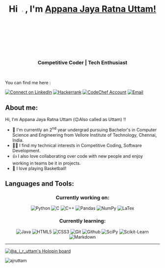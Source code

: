 <h1 align="center"> Hi <img alt="wave" src="https://github.com/Tarikul-Islam-Anik/Microsoft-Teams-Animated-Emojis/blob/master/Emojis/Hand%20gestures/Waving%20Hand.png" width=3.5%>, I'm <a href="https://github.com/ajruttam/">Appana Jaya Ratna Uttam!</a></h1>
<h3 align="center"> Competitive Coder | Tech Enthusiast </h3>

<br>

You can find me here :

<p align="left">
    <a href="https://www.linkedin.com/in/jayaratnauttam-appana-148562239/"><img title="Connect on LinkedIn" src="https://img.shields.io/badge/LinkedIn-0077B5?style=for-the-badge&logo=linkedin&logoColor=white"/></a>
    <a href="https://www.hackerrank.com/a_j_r_uttam"><img title="Hackerrank" src="https://img.shields.io/badge/-Hackerrank-2EC866?style=for-the-badge&logo=HackerRank&logoColor=white"/></a>
    <a href="https://www.codechef.com/users/a_j_r_uttam"><img title="CodeChef Account" src="https://img.shields.io/badge/CodeChef-%23964B00.svg?style=for-the-badge&logo=CodeChef&logoColor=white"/></a>
    <a href="mailto:ajruttam@gmail.com"><img title="Email" src="https://img.shields.io/badge/Gmail-D14836?style=for-the-badge&logo=gmail&logoColor=white"/></a>
</p>

## About me:

Hi, I'm Appana Jaya Ratna Uttam (😉Also called as Uttam) !!
- 🔭 I'm currently an 2<sup>nd</sup> year undergrad pursuing Bachelor's in Computer Science and Engineering from Vellore Institute of Technology, Chennai, India.
- 👨‍💻 I find my technical interests in Competitive Coding, Software Development.
- 👍 I also love collaborating over code with new people and enjoy working in teams be it in projects.
- 🏀 I love playing Basketball!

## Languages and Tools:

<h3 align="center"> Currently working on: </h3>

<p align = "center">
  <img alt="Python" src="https://img.shields.io/badge/python%20-%2314354C.svg?&style=for-the-badge&logo=python&logoColor=white"/>
  <img alt="C" src="https://img.shields.io/badge/c%20-%2300599C.svg?&style=for-the-badge&logo=c&logoColor=white"/>
  <img alt="C++" src="https://img.shields.io/badge/c++%20-%2300599C.svg?&style=for-the-badge&logo=c%2B%2B&ogoColor=white"/>
  <img alt="Pandas" src="https://img.shields.io/badge/pandas%20-%23150458.svg?&style=for-the-badge&logo=pandas&logoColor=white" />
  <img alt="NumPy" src="https://img.shields.io/badge/numpy%20-%23013243.svg?&style=for-the-badge&logo=numpy&logoColor=white" />
  <img alt = "LaTex" src="https://img.shields.io/badge/latex-%23008080.svg?style=for-the-badge&logo=latex&logoColor=white">
</p>

<h3 align="center"> Currently learning: </h3>

<p align = "center">
   <img alt="Java" src="https://img.shields.io/badge/java%20-%23ED8B00.svg?style=for-the-badge&logo=java&logoColor=white"/>
   <img alt="HTML5" src="https://img.shields.io/badge/html%20-%23E34F26.svg?&style=for-the-badge&logo=html5&logoColor=white"/>
   <img alt="CSS3" src="https://img.shields.io/badge/css3%20-%231572B6.svg?&style=for-the-badge&logo=css3&logoColor=white"/>
   <img alt="Git" src="https://img.shields.io/badge/git%20-%23F05033.svg?&style=for-the-badge&logo=git&logoColor=white"/>
   <img alt="Github" src="https://img.shields.io/badge/github-%23121011.svg?style=for-the-badge&logo=github&logoColor=white"/>
   <img alt="SciPy" src="https://img.shields.io/badge/SciPy-%230C55A5.svg?style=for-the-badge&logo=scipy&logoColor=%white"/>
   <img alt="Scikit-Learn" src="https://img.shields.io/badge/scikit--learn-%23F7931E.svg?style=for-the-badge&logo=scikit-learn&logoColor=white"/>
   <img alt="Markdown" src="https://img.shields.io/badge/markdown-%23000000.svg?style=for-the-badge&logo=markdown&logoColor=white"/>
</p>

---

[![@a_j_r_uttam's Holopin board](https://holopin.me/a_j_r_uttam)](https://holopin.io/@a_j_r_uttam)


<p align="left"> <img src="https://komarev.com/ghpvc/?username=ajruttam&label=Profile%20Views&color=0e75b6&style=flat" alt="ajruttam"/> </p>

<!--
**ajruttam/ajruttam** is a ✨ _special_ ✨ repository because its `README.md` (this file) appears on your GitHub profile.

Here are some ideas to get you started:

- 🔭 I’m currently working on ...
- 🌱 I’m currently learning ...
- 👯 I’m looking to collaborate on ...
- 🤔 I’m looking for help with ...
- 💬 Ask me about ...
- 📫 How to reach me: ...
- 😄 Pronouns: ...
- ⚡ Fun fact: ...
-->
